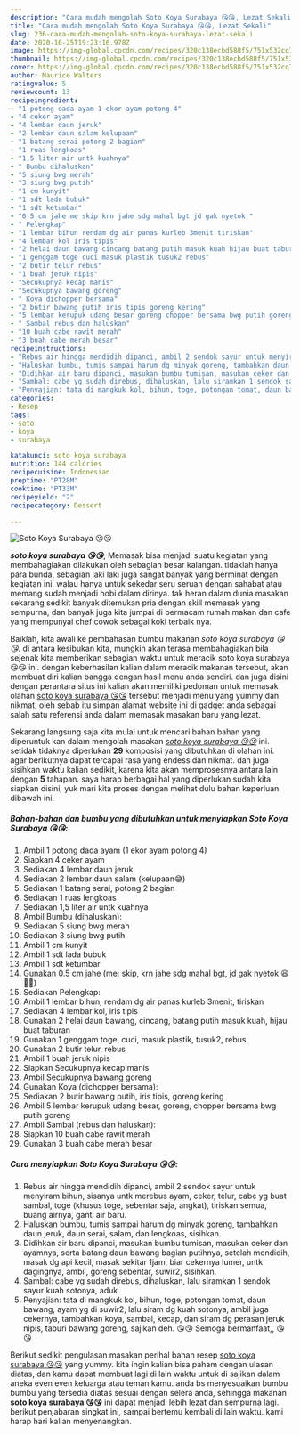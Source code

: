 ```yaml
---
description: "Cara mudah mengolah Soto Koya Surabaya 😘😘, Lezat Sekali"
title: "Cara mudah mengolah Soto Koya Surabaya 😘😘, Lezat Sekali"
slug: 236-cara-mudah-mengolah-soto-koya-surabaya-lezat-sekali
date: 2020-10-25T19:23:16.978Z
image: https://img-global.cpcdn.com/recipes/320c138ecbd588f5/751x532cq70/soto-koya-surabaya-😘😘-foto-resep-utama.jpg
thumbnail: https://img-global.cpcdn.com/recipes/320c138ecbd588f5/751x532cq70/soto-koya-surabaya-😘😘-foto-resep-utama.jpg
cover: https://img-global.cpcdn.com/recipes/320c138ecbd588f5/751x532cq70/soto-koya-surabaya-😘😘-foto-resep-utama.jpg
author: Maurice Walters
ratingvalue: 5
reviewcount: 13
recipeingredient:
- "1 potong dada ayam 1 ekor ayam potong 4"
- "4 ceker ayam"
- "4 lembar daun jeruk"
- "2 lembar daun salam kelupaan"
- "1 batang serai potong 2 bagian"
- "1 ruas lengkoas"
- "1,5 liter air untk kuahnya"
- " Bumbu dihaluskan"
- "5 siung bwg merah"
- "3 siung bwg putih"
- "1 cm kunyit"
- "1 sdt lada bubuk"
- "1 sdt ketumbar"
- "0.5 cm jahe me skip krn jahe sdg mahal bgt jd gak nyetok "
- " Pelengkap"
- "1 lembar bihun rendam dg air panas kurleb 3menit tiriskan"
- "4 lembar kol iris tipis"
- "2 helai daun bawang cincang batang putih masuk kuah hijau buat taburan"
- "1 genggam toge cuci masuk plastik tusuk2 rebus"
- "2 butir telur rebus"
- "1 buah jeruk nipis"
- "Secukupnya kecap manis"
- "Secukupnya bawang goreng"
- " Koya dichopper bersama"
- "2 butir bawang putih iris tipis goreng kering"
- "5 lembar kerupuk udang besar goreng chopper bersama bwg putih goreng"
- " Sambal rebus dan haluskan"
- "10 buah cabe rawit merah"
- "3 buah cabe merah besar"
recipeinstructions:
- "Rebus air hingga mendidih dipanci, ambil 2 sendok sayur untuk menyiram bihun, sisanya untk merebus ayam, ceker, telur, cabe yg buat sambal, toge (khusus toge, sebentar saja, angkat), tiriskan semua, buang airnya, ganti air baru."
- "Haluskan bumbu, tumis sampai harum dg minyak goreng, tambahkan daun jeruk, daun serai, salam, dan lengkoas, sisihkan."
- "Didihkan air baru dipanci, masukan bumbu tumisan, masukan ceker dan ayamnya, serta batang daun bawang bagian putihnya, setelah mendidih, masak dg api kecil, masak sekitar 1jam, biar cekernya lumer, untk dagingnya, ambil, goreng sebentar, suwir2, sisihkan."
- "Sambal: cabe yg sudah direbus, dihaluskan, lalu siramkan 1 sendok sayur kuah sotonya, aduk"
- "Penyajian: tata di mangkuk kol, bihun, toge, potongan tomat, daun bawang, ayam yg di suwir2, lalu siram dg kuah sotonya, ambil juga cekernya, tambahkan koya, sambal, kecap, dan siram dg perasan jeruk nipis, taburi bawang goreng, sajikan deh. 😘😘 Semoga bermanfaat,, 😘😘"
categories:
- Resep
tags:
- soto
- koya
- surabaya

katakunci: soto koya surabaya 
nutrition: 144 calories
recipecuisine: Indonesian
preptime: "PT28M"
cooktime: "PT33M"
recipeyield: "2"
recipecategory: Dessert

---
```



![Soto Koya Surabaya 😘😘](https://img-global.cpcdn.com/recipes/320c138ecbd588f5/751x532cq70/soto-koya-surabaya-😘😘-foto-resep-utama.jpg)

<b><i>soto koya surabaya 😘😘</i></b>, Memasak bisa menjadi suatu kegiatan yang membahagiakan dilakukan oleh sebagian besar kalangan. tidaklah hanya para bunda, sebagian laki laki juga sangat banyak yang berminat dengan kegiatan ini. walau hanya untuk sekedar seru seruan dengan sahabat atau memang sudah menjadi hobi dalam dirinya. tak heran dalam dunia masakan sekarang sedikit banyak ditemukan pria dengan skill memasak yang sempurna, dan banyak juga kita jumpai di bermacam rumah makan dan cafe yang mempunyai chef cowok sebagai koki terbaik nya.



Baiklah, kita awali ke pembahasan bumbu makanan <i>soto koya surabaya 😘😘</i>. di antara kesibukan kita, mungkin akan terasa membahagiakan bila sejenak kita memberikan sebagian waktu untuk meracik soto koya surabaya 😘😘 ini. dengan keberhasilan kalian dalam meracik makanan tersebut, akan membuat diri kalian bangga dengan hasil menu anda sendiri. dan juga disini dengan perantara situs ini kalian akan memiliki pedoman untuk memasak olahan <u>soto koya surabaya 😘😘</u> tersebut menjadi menu yang yummy dan nikmat, oleh sebab itu simpan alamat website ini di gadget anda sebagai salah satu referensi anda dalam memasak masakan baru yang lezat.


Sekarang langsung saja kita mulai untuk mencari bahan bahan yang diperuntuk kan dalam mengolah masakan <u><i>soto koya surabaya 😘😘</i></u> ini. setidak tidaknya diperlukan <b>29</b> komposisi yang dibutuhkan di olahan ini. agar berikutnya dapat tercapai rasa yang endess dan nikmat. dan juga sisihkan waktu kalian sedikit, karena kita akan memprosesnya antara lain dengan <b>5</b> tahapan. saya harap berbagai hal yang diperlukan sudah kita siapkan disini, yuk mari kita proses dengan melihat dulu bahan keperluan dibawah ini.

<!--inarticleads1-->

##### Bahan-bahan dan bumbu yang dibutuhkan untuk menyiapkan Soto Koya Surabaya 😘😘:

1. Ambil 1 potong dada ayam (1 ekor ayam potong 4)
1. Siapkan 4 ceker ayam
1. Sediakan 4 lembar daun jeruk
1. Sediakan 2 lembar daun salam (kelupaan😅)
1. Sediakan 1 batang serai, potong 2 bagian
1. Sediakan 1 ruas lengkoas
1. Sediakan 1,5 liter air untk kuahnya
1. Ambil  Bumbu (dihaluskan):
1. Sediakan 5 siung bwg merah
1. Sediakan 3 siung bwg putih
1. Ambil 1 cm kunyit
1. Ambil 1 sdt lada bubuk
1. Ambil 1 sdt ketumbar
1. Gunakan 0.5 cm jahe (me: skip, krn jahe sdg mahal bgt, jd gak nyetok 😆🙇🙇)
1. Sediakan  Pelengkap:
1. Ambil 1 lembar bihun, rendam dg air panas kurleb 3menit, tiriskan
1. Sediakan 4 lembar kol, iris tipis
1. Gunakan 2 helai daun bawang, cincang, batang putih masuk kuah, hijau buat taburan
1. Gunakan 1 genggam toge, cuci, masuk plastik, tusuk2, rebus
1. Gunakan 2 butir telur, rebus
1. Ambil 1 buah jeruk nipis
1. Siapkan Secukupnya kecap manis
1. Ambil Secukupnya bawang goreng
1. Gunakan  Koya (dichopper bersama):
1. Sediakan 2 butir bawang putih, iris tipis, goreng kering
1. Ambil 5 lembar kerupuk udang besar, goreng, chopper bersama bwg putih goreng
1. Ambil  Sambal (rebus dan haluskan):
1. Siapkan 10 buah cabe rawit merah
1. Gunakan 3 buah cabe merah besar




<!--inarticleads2-->

##### Cara menyiapkan Soto Koya Surabaya 😘😘:

1. Rebus air hingga mendidih dipanci, ambil 2 sendok sayur untuk menyiram bihun, sisanya untk merebus ayam, ceker, telur, cabe yg buat sambal, toge (khusus toge, sebentar saja, angkat), tiriskan semua, buang airnya, ganti air baru.
1. Haluskan bumbu, tumis sampai harum dg minyak goreng, tambahkan daun jeruk, daun serai, salam, dan lengkoas, sisihkan.
1. Didihkan air baru dipanci, masukan bumbu tumisan, masukan ceker dan ayamnya, serta batang daun bawang bagian putihnya, setelah mendidih, masak dg api kecil, masak sekitar 1jam, biar cekernya lumer, untk dagingnya, ambil, goreng sebentar, suwir2, sisihkan.
1. Sambal: cabe yg sudah direbus, dihaluskan, lalu siramkan 1 sendok sayur kuah sotonya, aduk
1. Penyajian: tata di mangkuk kol, bihun, toge, potongan tomat, daun bawang, ayam yg di suwir2, lalu siram dg kuah sotonya, ambil juga cekernya, tambahkan koya, sambal, kecap, dan siram dg perasan jeruk nipis, taburi bawang goreng, sajikan deh. 😘😘 Semoga bermanfaat,, 😘😘




Berikut sedikit pengulasan masakan perihal bahan resep <u>soto koya surabaya 😘😘</u> yang yummy. kita ingin kalian bisa paham dengan ulasan diatas, dan kamu dapat membuat lagi di lain waktu untuk di sajikan dalam aneka even even keluarga atau teman kamu. anda bs menyesuaikan bumbu bumbu yang tersedia diatas sesuai dengan selera anda, sehingga makanan <b>soto koya surabaya 😘😘</b> ini dapat menjadi lebih lezat dan sempurna lagi. berikut penjabaran singkat ini, sampai bertemu kembali di lain waktu. kami harap hari kalian menyenangkan.
